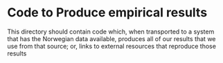 # Code to Produce empirical results

This directory should contain code which, when transported to a system that has the Norwegian data available, produces all of our results that we use from that source; or, links to external resources that reproduce those results
